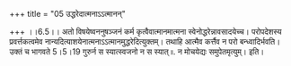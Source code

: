 +++
title = "05 उद्धरेदात्मनाऽऽत्मानन्"

+++
।।6.5।। अतो विषयेष्वननुषञ्जनं कर्म कृत्वैवात्मानमात्मना
स्वेनोद्धरेन्नावसादयेच्च। परोपदेशस्य प्रवर्त्तकत्वमेव
नान्यदित्याशयेनात्मनाऽऽत्मानमुद्धरेदित्युक्तम्। तथाहि आत्मैव कर्त्तैव न
परो बन्ध्वादिर्भवति। उक्तं च भागवते 5।5।19 गुरुर्न स स्यात्स्वजनो न स
स्यात् ৷৷. न मोचयेद्यः समुपेतमृत्युम्। इति।
